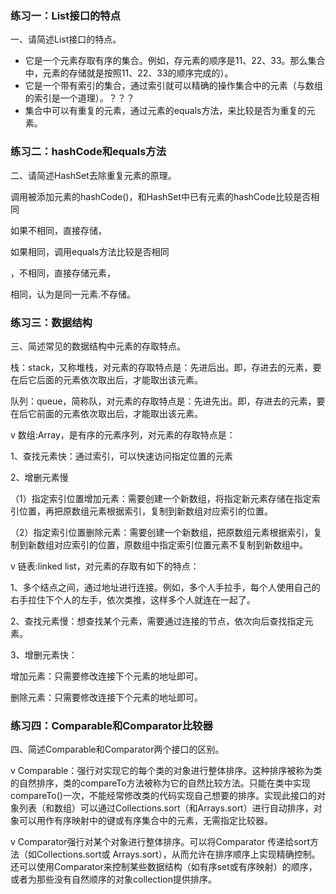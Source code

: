 ### 练习一：List接口的特点

一、请简述List接口的特点。

* 它是一个元素存取有序的集合。例如，存元素的顺序是11、22、33。那么集合中，元素的存储就是按照11、22、33的顺序完成的）。
* 它是一个带有索引的集合，通过索引就可以精确的操作集合中的元素（与数组的索引是一个道理）。？？？
* 集合中可以有重复的元素，通过元素的equals方法，来比较是否为重复的元素。

### 练习二：hashCode和equals方法

二、请简述HashSet去除重复元素的原理。

调用被添加元素的hashCode()，和HashSet中已有元素的hashCode比较是否相同

如果不相同，直接存储，

如果相同，调用equals方法比较是否相同

，不相同，直接存储元素，

相同，认为是同一元素.不存储。

### 练习三：数据结构

三、简述常见的数据结构中元素的存取特点。

栈：stack，又称堆栈，对元素的存取特点是：先进后出。即，存进去的元素，要在后它后面的元素依次取出后，才能取出该元素。

队列：queue，简称队，对元素的存取特点是：先进先出。即，存进去的元素，要在后它前面的元素依次取出后，才能取出该元素。

v 数组:Array，是有序的元素序列，对元素的存取特点是：

1、查找元素快：通过索引，可以快速访问指定位置的元素

2、增删元素慢

（1）指定索引位置增加元素：需要创建一个新数组，将指定新元素存储在指定索           引位置，再把原数组元素根据索引，复制到新数组对应索引的位置。

（2）指定索引位置删除元素：需要创建一个新数组，把原数组元素根据索引，复           制到新数组对应索引的位置，原数组中指定索引位置元素不复制到新数组中。

v 链表:linked list，对元素的存取有如下的特点：

1、多个结点之间，通过地址进行连接。例如，多个人手拉手，每个人使用自己的      右手拉住下个人的左手，依次类推，这样多个人就连在一起了。

2、查找元素慢：想查找某个元素，需要通过连接的节点，依次向后查找指定元素。

3、增删元素快：

增加元素：只需要修改连接下个元素的地址即可。

删除元素：只需要修改连接下个元素的地址即可。

### 练习四：Comparable和Comparator比较器

四、简述Comparable和Comparator两个接口的区别。

v Comparable：强行对实现它的每个类的对象进行整体排序。这种排序被称为类的自然排序，类的compareTo方法被称为它的自然比较方法。只能在类中实现compareTo()一次，不能经常修改类的代码实现自己想要的排序。实现此接口的对象列表（和数组）可以通过Collections.sort（和Arrays.sort）进行自动排序，对象可以用作有序映射中的键或有序集合中的元素，无需指定比较器。

v Comparator强行对某个对象进行整体排序。可以将Comparator 传递给sort方法（如Collections.sort或 Arrays.sort），从而允许在排序顺序上实现精确控制。还可以使用Comparator来控制某些数据结构（如有序set或有序映射）的顺序，或者为那些没有自然顺序的对象collection提供排序。